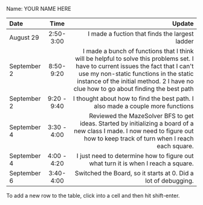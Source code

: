 Name: YOUR NAME HERE

| Date        |     Time     |                                                                                                                                                                                                                                                               Update |
|:------------|:------------:|---------------------------------------------------------------------------------------------------------------------------------------------------------------------------------------------------------------------------------------------------------------------:|
| August 29   |  2:50-3:00   |                                                                                                                                                                                                                       I made a fuction that finds the largest ladder |
| September 2 |  8:50-9:20   | I made a bunch of functions that I think will be helpful to solve this problems set. I have to current issues the fact that I can't use my non-static functions in the static instance of the initial method. 2 I have no clue how to go about finding the best path |
| September 2 | 9:20 - 9:40  |                                                                                                                                                                                       I thought about how to find the best path. I also made a couple more functions |
| September 4 | 3:30 - 4:00  |                                                                                        Reviewed the MazeSolver BFS to get ideas. Started by initializing a board of a new class I made. I now need to figure out how to keep track of turn when I reach each square. |
| September 4 | 4:00  - 4:20 |                                                                                                                                                                                    I just need to determine how to figure out what turn it is when I reach a square. |
| September 6 |  3:40-4:00   |                                                                                                                                                                                                       Switched the Board, so it starts at 0. Did a lot of debugging. |


To add a new row to the table, click into a cell and then hit shift-enter.